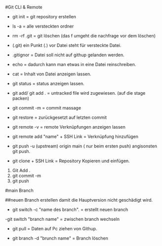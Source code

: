 #Git CLI & Remote 


- git init = git repository erstellen 

- ls -a = alle versteckten ordner 

- rm -rf .git = git löschen (das f umgeht die nachfrage vor dem löschen)

 -  (.git) ein Punkt (.) vor Datei steht für versteckte Datei. 

- .gitignor = Datei soll nicht auf githup gelanden werden. 

- echo = dadurch kann man etwas in eine Datei reinschreiben.

- cat = Inhalt von Datei anzeigen lassen. 

- git status = status anzeigen lassen. 

- git add/ git add . = untracked file wird zugewiesen. (auf die stage packen)

- git commit -m = commit massage 

- git restore  = zurückgesetzt auf letzten commit 

- git remote -v = remote Verknüpfungen anzeigen lassen  

- git remote add "name" + SSH Link = Verknüpfung hinzufügen 

- git push -u (upstream) origin main ( nur beim ersten push) angisonsten git push.  


- git clone + SSH Link = Repository Kopieren und einfügen. 



1. Git Add .
2. git commit -m 
3. git push 


#main Branch 

##neuen Branch erstellen damit die Hauptversion nicht geschädigt wird.

- git switch -c "name des branch". = erstellt neuen branch 

-git switch "branch name" = zwischen branch wechseln 

- git pull = Daten auf Pc ziehen von Githup. 

- git branch -d "brunch name" = Branch löschen 
